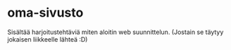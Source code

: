 # oma-sivusto
Sisältää harjoitustehtäviä miten aloitin web suunnittelun. (Jostain se täytyy jokaisen liikkeelle lähteä :D)
